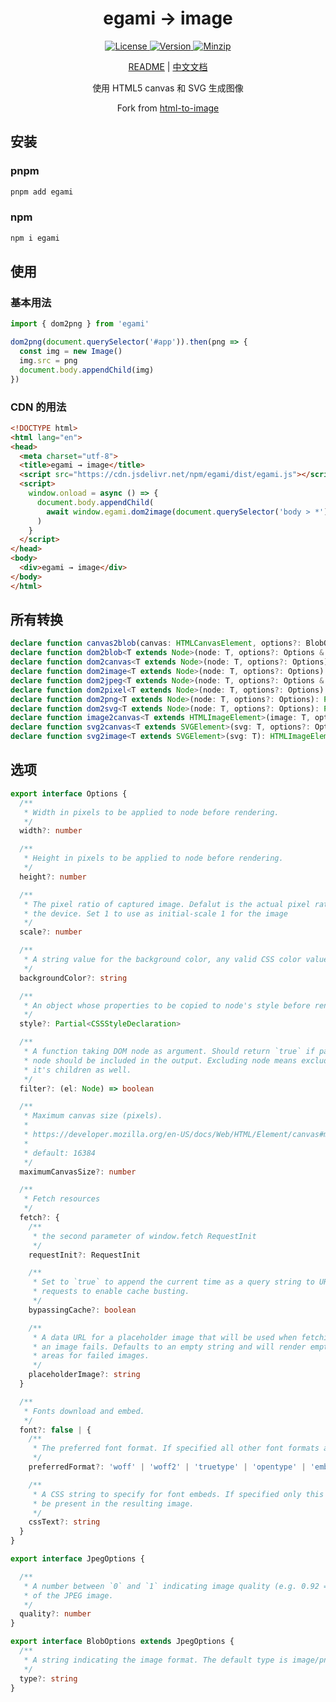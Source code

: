 <h1 align="center">egami → image</h1>

<p align="center">
  <a href="https://github.com/qq15725/egami/blob/master/LICENSE" class="mr-3">
    <img src="https://img.shields.io/npm/l/egami.svg" alt="License">
  </a>
  <a href="https://www.npmjs.com/package/egami">
    <img src="https://img.shields.io/npm/v/egami.svg" alt="Version">
  </a>
  <a href="https://cdn.jsdelivr.net/npm/egami/dist/egami.js">
    <img src="https://img.shields.io/bundlephobia/minzip/egami" alt="Minzip">
  </a>
</p>

<p align="center"><a href="README.md">README</a> | <a href="README_zh.md">中文文档</a></p>

<p align="center">使用 HTML5 canvas 和 SVG 生成图像</p>

<p align="center">Fork from <a href="https://github.com/bubkoo/html-to-image">html-to-image</a></p>

## 安装

### pnpm

```sh
pnpm add egami
```

### npm

```sh
npm i egami
```

## 使用

### 基本用法

```ts
import { dom2png } from 'egami'

dom2png(document.querySelector('#app')).then(png => {
  const img = new Image()
  img.src = png
  document.body.appendChild(img)
})
```

### CDN 的用法

```html
<!DOCTYPE html>
<html lang="en">
<head>
  <meta charset="utf-8">
  <title>egami → image</title>
  <script src="https://cdn.jsdelivr.net/npm/egami/dist/egami.js"></script>
  <script>
    window.onload = async () => {
      document.body.appendChild(
        await window.egami.dom2image(document.querySelector('body > *')),
      )
    }
  </script>
</head>
<body>
  <div>egami → image</div>
</body>
</html>
```

## 所有转换

```ts
declare function canvas2blob(canvas: HTMLCanvasElement, options?: BlobOptions): Promise<Blob | null>;
declare function dom2blob<T extends Node>(node: T, options?: Options & BlobOptions): Promise<Blob | null>;
declare function dom2canvas<T extends Node>(node: T, options?: Options): Promise<HTMLCanvasElement>;
declare function dom2image<T extends Node>(node: T, options?: Options): Promise<HTMLImageElement>;
declare function dom2jpeg<T extends Node>(node: T, options?: Options & JpegOptions): Promise<string>;
declare function dom2pixel<T extends Node>(node: T, options?: Options): Promise<Uint8ClampedArray>;
declare function dom2png<T extends Node>(node: T, options?: Options): Promise<string>;
declare function dom2svg<T extends Node>(node: T, options?: Options): Promise<SVGElement>;
declare function image2canvas<T extends HTMLImageElement>(image: T, options?: Options): Promise<HTMLCanvasElement>;
declare function svg2canvas<T extends SVGElement>(svg: T, options?: Options): Promise<HTMLCanvasElement>;
declare function svg2image<T extends SVGElement>(svg: T): HTMLImageElement;
```

## 选项

```ts
export interface Options {
  /**
   * Width in pixels to be applied to node before rendering.
   */
  width?: number

  /**
   * Height in pixels to be applied to node before rendering.
   */
  height?: number

  /**
   * The pixel ratio of captured image. Defalut is the actual pixel ratio of
   * the device. Set 1 to use as initial-scale 1 for the image
   */
  scale?: number

  /**
   * A string value for the background color, any valid CSS color value.
   */
  backgroundColor?: string

  /**
   * An object whose properties to be copied to node's style before rendering.
   */
  style?: Partial<CSSStyleDeclaration>

  /**
   * A function taking DOM node as argument. Should return `true` if passed
   * node should be included in the output. Excluding node means excluding
   * it's children as well.
   */
  filter?: (el: Node) => boolean

  /**
   * Maximum canvas size (pixels).
   *
   * https://developer.mozilla.org/en-US/docs/Web/HTML/Element/canvas#maximum_canvas_size
   *
   * default: 16384
   */
  maximumCanvasSize?: number

  /**
   * Fetch resources
   */
  fetch?: {
    /**
     * the second parameter of window.fetch RequestInit
     */
    requestInit?: RequestInit

    /**
     * Set to `true` to append the current time as a query string to URL
     * requests to enable cache busting.
     */
    bypassingCache?: boolean

    /**
     * A data URL for a placeholder image that will be used when fetching
     * an image fails. Defaults to an empty string and will render empty
     * areas for failed images.
     */
    placeholderImage?: string
  }

  /**
   * Fonts download and embed.
   */
  font?: false | {
    /**
     * The preferred font format. If specified all other font formats are ignored.
     */
    preferredFormat?: 'woff' | 'woff2' | 'truetype' | 'opentype' | 'embedded-opentype' | 'svg' | string

    /**
     * A CSS string to specify for font embeds. If specified only this CSS will
     * be present in the resulting image.
     */
    cssText?: string
  }
}

export interface JpegOptions {

  /**
   * A number between `0` and `1` indicating image quality (e.g. 0.92 => 92%)
   * of the JPEG image.
   */
  quality?: number
}

export interface BlobOptions extends JpegOptions {
  /**
   * A string indicating the image format. The default type is image/png; that type is also used if the given type isn't supported.
   */
  type?: string
}
```
